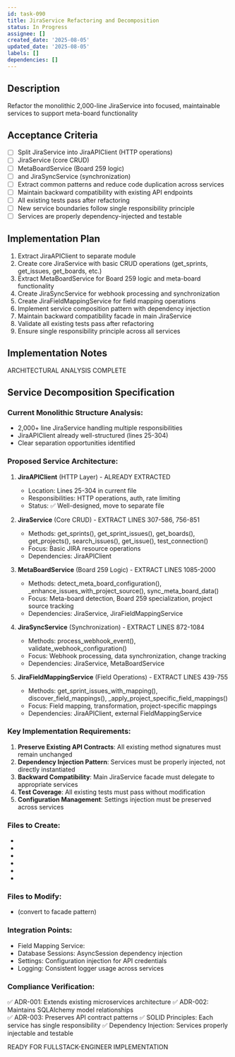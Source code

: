 ```yaml
---
id: task-090
title: JiraService Refactoring and Decomposition
status: In Progress
assignee: []
created_date: '2025-08-05'
updated_date: '2025-08-05'
labels: []
dependencies: []
---
```


## Description

Refactor the monolithic 2,000-line JiraService into focused, maintainable services to support meta-board functionality

## Acceptance Criteria

- [ ] Split JiraService into JiraAPIClient (HTTP operations)
- [ ] JiraService (core CRUD)
- [ ] MetaBoardService (Board 259 logic)
- [ ] and JiraSyncService (synchronization)
- [ ] Extract common patterns and reduce code duplication across services
- [ ] Maintain backward compatibility with existing API endpoints
- [ ] All existing tests pass after refactoring
- [ ] New service boundaries follow single responsibility principle
- [ ] Services are properly dependency-injected and testable

## Implementation Plan

1. Extract JiraAPIClient to separate module
2. Create core JiraService with basic CRUD operations (get_sprints, get_issues, get_boards, etc.)
3. Extract MetaBoardService for Board 259 logic and meta-board functionality
4. Create JiraSyncService for webhook processing and synchronization
5. Create JiraFieldMappingService for field mapping operations
6. Implement service composition pattern with dependency injection
7. Maintain backward compatibility facade in main JiraService
8. Validate all existing tests pass after refactoring
9. Ensure single responsibility principle across all services

## Implementation Notes

ARCHITECTURAL ANALYSIS COMPLETE

## Service Decomposition Specification

### Current Monolithic Structure Analysis:
- 2,000+ line JiraService handling multiple responsibilities
- JiraAPIClient already well-structured (lines 25-304)
- Clear separation opportunities identified

### Proposed Service Architecture:

1. **JiraAPIClient** (HTTP Layer) - ALREADY EXTRACTED
   - Location: Lines 25-304 in current file
   - Responsibilities: HTTP operations, auth, rate limiting
   - Status: ✅ Well-designed, move to separate file

2. **JiraService** (Core CRUD) - EXTRACT LINES 307-586, 756-851
   - Methods: get_sprints(), get_sprint_issues(), get_boards(), get_projects(), search_issues(), get_issue(), test_connection()
   - Focus: Basic JIRA resource operations
   - Dependencies: JiraAPIClient

3. **MetaBoardService** (Board 259 Logic) - EXTRACT LINES 1085-2000
   - Methods: detect_meta_board_configuration(), _enhance_issues_with_project_source(), sync_meta_board_data()
   - Focus: Meta-board detection, Board 259 specialization, project source tracking
   - Dependencies: JiraService, JiraFieldMappingService

4. **JiraSyncService** (Synchronization) - EXTRACT LINES 872-1084
   - Methods: process_webhook_event(), validate_webhook_configuration()
   - Focus: Webhook processing, data synchronization, change tracking
   - Dependencies: JiraService, MetaBoardService

5. **JiraFieldMappingService** (Field Operations) - EXTRACT LINES 439-755
   - Methods: get_sprint_issues_with_mapping(), discover_field_mappings(), _apply_project_specific_field_mappings()
   - Focus: Field mapping, transformation, project-specific mappings
   - Dependencies: JiraAPIClient, external FieldMappingService

### Key Implementation Requirements:

1. **Preserve Existing API Contracts**: All existing method signatures must remain unchanged
2. **Dependency Injection Pattern**: Services must be properly injected, not directly instantiated
3. **Backward Compatibility**: Main JiraService facade must delegate to appropriate services
4. **Test Coverage**: All existing tests must pass without modification
5. **Configuration Management**: Settings injection must be preserved across services

### Files to Create:
- 
- 
- 
- 
- 
- 

### Files to Modify:
-  (convert to facade pattern)

### Integration Points:
- Field Mapping Service: 
- Database Sessions: AsyncSession dependency injection
- Settings: Configuration injection for API credentials
- Logging: Consistent logger usage across services

### Compliance Verification:
✅ ADR-001: Extends existing microservices architecture
✅ ADR-002: Maintains SQLAlchemy model relationships  
✅ ADR-003: Preserves API contract patterns
✅ SOLID Principles: Each service has single responsibility
✅ Dependency Injection: Services properly injectable and testable

READY FOR FULLSTACK-ENGINEER IMPLEMENTATION
